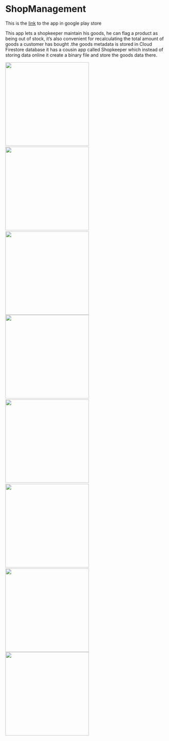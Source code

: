 # ShopManagement

This is the [link](https://play.google.com/store/apps/details?id=com.justice.shopmanagement) to the app in google play store

This app lets a shopkeeper maintain his goods, he can flag a product as being out of stock, it’s also
convenient for recalculating the total amount of goods a customer has bought .the goods metadata is
stored in Cloud Firestore database it has a cousin app called Shopkeeper which instead of storing
data online it create a binary file and store the goods data there.


<img src="https://user-images.githubusercontent.com/63531125/107875433-e0480000-6ed0-11eb-97a3-c6d2d0154d40.jpeg" width =260/>&emsp;
<img src="https://user-images.githubusercontent.com/63531125/107875434-e1792d00-6ed0-11eb-9024-25755d4760f1.jpeg" width =260/>&emsp;
<img src="https://user-images.githubusercontent.com/63531125/107875435-e211c380-6ed0-11eb-84a5-d405d77b88d4.jpeg" width =260/>
<img src="https://user-images.githubusercontent.com/63531125/107875436-e2aa5a00-6ed0-11eb-9b6e-31bc80671edb.jpeg" width =260/>&emsp;
<img src="https://user-images.githubusercontent.com/63531125/107875437-e2aa5a00-6ed0-11eb-8f7e-1c94bd81aba5.jpeg" width =260/>&emsp;
<img src="https://user-images.githubusercontent.com/63531125/107875439-e342f080-6ed0-11eb-846c-24cb08b34e3b.jpeg" width =260/>&emsp;
<img src="https://user-images.githubusercontent.com/63531125/107875440-e3db8700-6ed0-11eb-817d-43a01d360155.jpeg" width =260/>
<img src="https://user-images.githubusercontent.com/63531125/107875442-e4741d80-6ed0-11eb-97fd-c802fb6c0fb7.jpeg" width =260/>&emsp;



